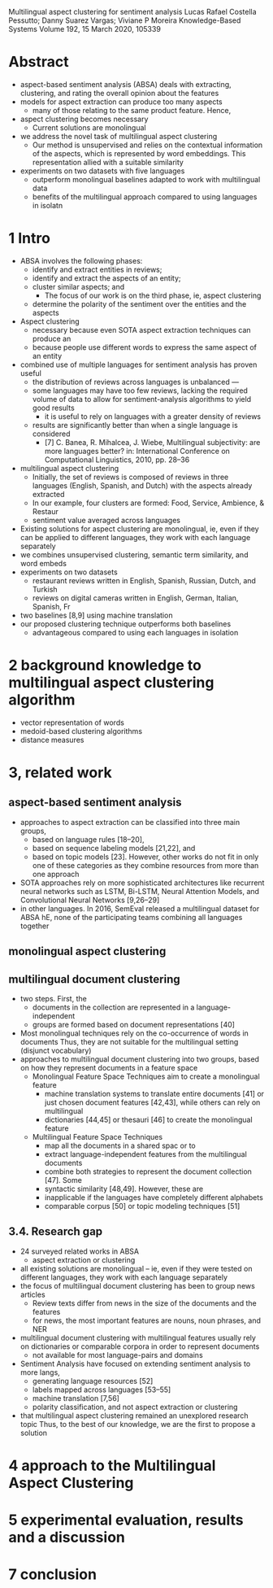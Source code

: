 Multilingual aspect clustering for sentiment analysis
Lucas Rafael Costella Pessutto; Danny Suarez Vargas; Viviane P Moreira
Knowledge-Based Systems Volume 192, 15 March 2020, 105339

# Abstract

* aspect-based sentiment analysis (ABSA) deals with
  extracting, clustering, and rating the overall opinion about the features
* models for aspect extraction can produce too many aspects
  * many of those relating to the same product feature. Hence,
* aspect clustering becomes necessary
  * Current solutions are monolingual
* we address the novel task of multilingual aspect clustering
  * Our method is unsupervised and
    relies on the contextual information of the aspects, which is represented by
    word embeddings. This representation allied with a suitable similarity
* experiments on two datasets with five languages
  * outperform monolingual baselines adapted to work with multilingual data
  * benefits of the multilingual approach compared to using languages in isolatn

# 1 Intro

* ABSA involves the following phases:
  * identify and extract entities in reviews;
  * identify and extract the aspects of an entity;
  * cluster similar aspects; and
    * The focus of our work is on the third phase, ie, aspect clustering
  * determine the polarity of the sentiment over the entities and the aspects
* Aspect clustering
  * necessary because even SOTA aspect extraction techniques can produce an
  * because people use different words to express the same aspect of an entity
* combined use of multiple languages for sentiment analysis has proven useful
  * the distribution of reviews across languages is unbalanced —
  * some languages may have too few reviews, lacking the required volume of data
    to allow for sentiment-analysis algorithms to yield good results
    * it is useful to rely on languages with a greater density of reviews
  * results are significantly better than when a single language is considered
    * [7] C. Banea, R. Mihalcea, J. Wiebe,
      Multilingual subjectivity: are more languages better? in:
      International Conference on Computational Linguistics, 2010, pp. 28–36
* multilingual aspect clustering
  * Initially, the set of reviews is composed of reviews in three languages
    (English, Spanish, and Dutch) with the aspects already extracted
  * In our example, four clusters are formed: Food, Service, Ambience, & Restaur
  * sentiment value averaged across languages
* Existing solutions for aspect clustering are monolingual,
  ie, even if they can be applied to different languages, they work with each
  language separately
* we combines unsupervised clustering, semantic term similarity, and word embeds
* experiments on two datasets
  * restaurant reviews written in English, Spanish, Russian, Dutch, and Turkish
  * reviews on digital cameras written in English, German, Italian, Spanish, Fr
* two baselines [8,9] using machine translation
* our proposed clustering technique outperforms both baselines
  * advantageous compared to using each languages in isolation

# 2 background knowledge to multilingual aspect clustering algorithm

* vector representation of words
* medoid-based clustering algorithms
* distance measures

# 3, related work

## aspect-based sentiment analysis

* approaches to aspect extraction can be classified into three main groups,
  * based on language rules [18–20],
  * based on sequence labeling models [21,22], and
  * based on topic models [23]. However, other works do not fit in only one of
    these categories as they combine resources from more than one approach
* SOTA approaches rely on more sophisticated architectures like
  recurrent neural networks such as LSTM, Bi-LSTM, Neural Attention Models, and
  Convolutional Neural Networks [9,26–29]
* in other languages. In 2016, SemEval released a multilingual dataset for ABSA
  hE, none of the participating teams combining all languages together

## monolingual aspect clustering

## multilingual document clustering

* two steps. First, the
  * documents in the collection are represented in a language-independent
  * groups are formed based on document representations [40]
* Most monolingual techniques rely on the co-occurrence of words in documents
  Thus, they are not suitable for the multilingual setting (disjunct vocabulary)
* approaches to multilingual document clustering into two groups, based on how
  they represent documents in a feature space
  * Monolingual Feature Space Techniques aim to create a monolingual feature
    * machine translation systems to translate entire documents [41] or just
      chosen document features [42,43], while others can rely on multilingual
    * dictionaries [44,45] or thesauri [46] to create the monolingual feature
  * Multilingual Feature Space Techniques
    * map all the documents in a shared spac or to
    * extract language-independent features from the multilingual documents
    * combine both strategies to represent the document collection [47]. Some
    * syntactic similarity [48,49]. However, these are
    * inapplicable if the languages have completely different alphabets
    * comparable corpus [50] or topic modeling techniques [51]

## 3.4.  Research gap

* 24 surveyed related works in ABSA
  * aspect extraction or clustering
* all existing solutions are monolingual – ie, even if they were tested on
  different languages, they work with each language separately
* the focus of multilingual document clustering has been to group news articles
  * Review texts differ from news in the size of the documents and the features
  * for news, the most important features are nouns, noun phrases, and NER
* multilingual document clustering with multilingual features usually rely on
  dictionaries or comparable corpora in order to represent documents
  * not available for most language-pairs and domains
* Sentiment Analysis have focused on extending sentiment analysis to more langs,
  * generating language resources [52]
  * labels mapped across languages [53–55]
  * machine translation [7,56]
  * polarity classification, and not aspect extraction or clustering
* that multilingual aspect clustering remained an unexplored research topic
  Thus, to the best of our knowledge, we are the first to propose a solution

# 4 approach to the Multilingual Aspect Clustering

# 5 experimental evaluation, results and a discussion

# 7 conclusion
